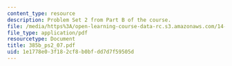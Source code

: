 ```yaml
---
content_type: resource
description: Problem Set 2 from Part B of the course.
file: /media/https%3A/open-learning-course-data-rc.s3.amazonaws.com/14-385-nonlinear-econometric-analysis-fall-2007/1e1778e03f182cf8b0bfdd7d7f59505d_385b_ps2_07.pdf
file_type: application/pdf
resourcetype: Document
title: 385b_ps2_07.pdf
uid: 1e1778e0-3f18-2cf8-b0bf-dd7d7f59505d
---
```

